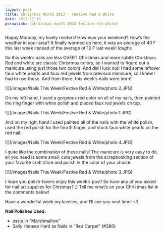 ```yaml
---
layout: post
title: Christmas Month 2013 - Festive Red & White
date: 2013-12-16
permalink: /christmas-month-2013-festive-red-white/
---
```


Happy Monday, my lovely readers! How was your weekend? How’s the weather in your area? It finally warmed up here, it was an average of 40 F this last week instead of the average of 10 F last week! *laughs*

So this week’s nails are less OVERT Christmas and more subtle Christmas. Red and white are classic Christmas colors, so I wanted to figure out a manicure using just those two colors. And did I luck out! I had some leftover faux white pearls and faux red jewels from previous manicure, so I knew I had to use those. And from there, this week’s nails were born!

![](/images/Nails This Week/Festive Red & White/photo 2.JPG)

On my left hand, I used a gorgeous red color on all of my nails, then painted the ring finger with white polish and placed faux red jewels on top.

![](/images/Nails This Week/Festive Red & White/photo 1.JPG)

And on my right hand I used painted all of the nails with the white polish, used the red polish for the fourth finger, and stuck faux white pearls on the red nail.

![](/images/Nails This Week/Festive Red & White/photo 4.JPG)

I quite like the combination of these nails! The manicure is very easy to do, all you need is some small, cute jewels from the scrapbooking section of your favorite craft store and polish in the color of your choice.

![](/images/Nails This Week/Festive Red & White/photo 3.JPG)

I hope you polish-lovers enjoy this week’s post! So have any of you asked for nail art supplies for Chistmas? ;) Tell me what’s on your Christmas list in the comments below!

Have a wonderful week my lovelies, and I’ll see you next time! <3

**Nail Polishes Used:**

- essie in “Marshmallow”
- Sally Hansen Hard as Nails in “Red Carpet” (#390)